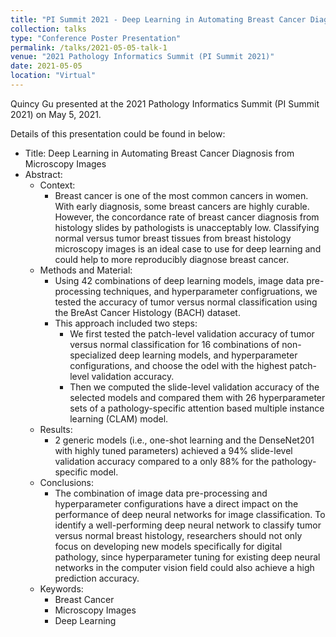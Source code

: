 ```yaml
---
title: "PI Summit 2021 - Deep Learning in Automating Breast Cancer Diagnosis from Microscopy Images"
collection: talks
type: "Conference Poster Presentation"
permalink: /talks/2021-05-05-talk-1
venue: "2021 Pathology Informatics Summit (PI Summit 2021)"
date: 2021-05-05
location: "Virtual"
---
```


Quincy Gu presented at the 2021 Pathology Informatics Summit (PI Summit 2021) on May 5, 2021. 

Details of this presentation could be found in below:
* Title: Deep Learning in Automating Breast Cancer Diagnosis from Microscopy Images
* Abstract:
    * Context:
        * Breast cancer is one of the most common cancers in women. With early diagnosis, some breast cancers are highly curable. However, the concordance rate of breast cancer diagnosis from histology slides by pathologists is unacceptably low. Classifying normal versus tumor breast tissues from breast histology microscopy images is an ideal case to use for deep learning and could help to more reproducibly diagnose breast cancer.
    * Methods and Material:
        * Using 42 combinations of deep learning models, image data pre-processing techniques, and hyperparameter configruations, we tested the accuracy of tumor versus normal classification using the BreAst Cancer Histology (BACH) dataset.
        * This approach included two steps:
            * We first tested the patch-level validation accuracy of tumor versus normal classification for 16 combinations of non-specialized deep learning models, and hyperparameter configurations, and choose the odel with the highest patch-level validation accuracy.
            * Then we computed the slide-level validation accuracy of the selected models and compared them with 26 hyperparameter sets of a pathology-specific attention based multiple instance learning (CLAM) model.
    * Results:
        * 2 generic models (i.e., one-shot learning and the DenseNet201 with highly tuned parameters) achieved a 94% slide-level validation accuracy compared to a only 88% for the pathology-specific model.
    * Conclusions:
        * The combination of image data pre-processing and hyperparameter configurations have a direct impact on the performance of deep neural networks for image classification. To identify a well-performing deep neural network to classify tumor versus normal breast histology, researchers should not only focus on developing new models specifically for digital pathology, since hyperparameter tuning for existing deep neural networks in the computer vision field could also achieve a high prediction accuracy.
    * Keywords: 
        * Breast Cancer
        * Microscopy Images
        * Deep Learning
